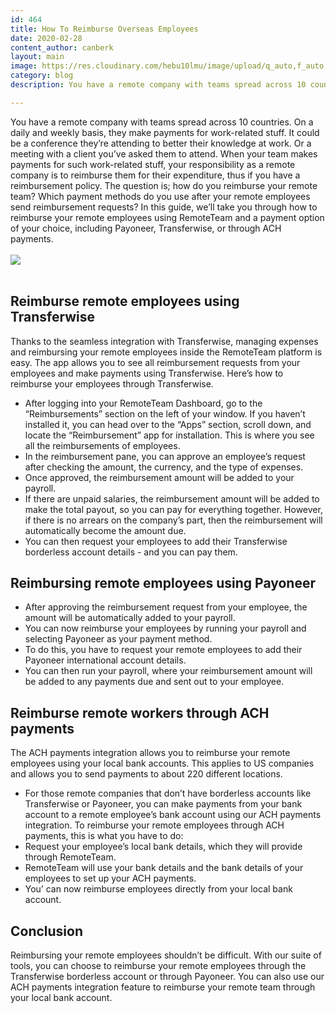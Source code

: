 ```yaml
---
id: 464
title: How To Reimburse Overseas Employees
date: 2020-02-28
content_author: canberk
layout: main
image: https://res.cloudinary.com/hebu10lmu/image/upload/q_auto,f_auto,w_600/v1581949255/54.80.5.68/reimbursement-request-cfaf1c83c428d6eddbe25a4c10a8199b586f76903e4edd27be83c66a8404da93_ocvyyz.jpg
category: blog
description: You have a remote company with teams spread across 10 countries. On a daily and weekly basis, they make payments for work-related stuff. 

---
```


You have a remote company with teams spread across 10 countries. On a daily and weekly basis, they make payments for work-related stuff. It could be a conference they’re attending to better their knowledge at work. Or a meeting with a client you’ve asked them to attend. When your team makes payments for such work-related stuff, your responsibility as a remote company is to reimburse them for their expenditure, thus if you have a reimbursement policy. The question is; how do you reimburse your remote team? Which payment methods do you use after your remote employees send reimbursement requests? In this guide, we’ll take you through how to reimburse your remote employees using RemoteTeam and a payment option of your choice, including Payoneer, Transferwise, or through ACH payments. 
<br/>
<br/>
![](https://res.cloudinary.com/hebu10lmu/image/upload/v1581949255/54.80.5.68/reimbursement-request-cfaf1c83c428d6eddbe25a4c10a8199b586f76903e4edd27be83c66a8404da93_ocvyyz.jpg)
<br/>
<br/>

Reimburse remote employees using Transferwise
---------------------------------------------

Thanks to the seamless integration with Transferwise, managing expenses and reimbursing your remote employees inside the RemoteTeam platform is easy. The app allows you to see all reimbursement requests from your employees and make payments using Transferwise. Here’s how to reimburse your employees through Transferwise.

*   After logging into your RemoteTeam Dashboard, go to the “Reimbursements” section on the left of your window. If you haven’t installed it, you can head over to the “Apps” section, scroll down, and locate the “Reimbursement” app for installation. This is where you see all the reimbursements of employees.
*   In the reimbursement pane, you can approve an employee’s request after checking the amount, the currency, and the type of expenses.
*   Once approved, the reimbursement amount will be added to your payroll.
*   If there are unpaid salaries, the reimbursement amount will be added to make the total payout, so you can pay for everything together. However, if there is no arrears on the company’s part, then the reimbursement will automatically become the amount due.
*   You can then request your employees to add their Transferwise borderless account details - and you can pay them.

Reimbursing remote employees using Payoneer
-------------------------------------------

*   After approving the reimbursement request from your employee, the amount will be automatically added to your payroll.
*   You can now reimburse your employees by running your payroll and selecting Payoneer as your payment method.
*   To do this, you have to request your remote employees to add their Payoneer international account details.
*   You can then run your payroll, where your reimbursement amount will be added to any payments due and sent out to your employee.

Reimburse remote workers through ACH payments
---------------------------------------------

The ACH payments integration allows you to reimburse your remote employees using your local bank accounts. This applies to US companies and allows you to send payments to about 220 different locations.

*   For those remote companies that don’t have borderless accounts like Transferwise or Payoneer, you can make payments from your bank account to a remote employee’s bank account using our ACH payments integration. To reimburse your remote employees through ACH payments, this is what you have to do:
*   Request your employee’s local bank details, which they will provide through RemoteTeam.
*   RemoteTeam will use your bank details and the bank details of your employees to set up your ACH payments.
*   You’ can now reimburse employees directly from your local bank account.

Conclusion
----------

Reimbursing your remote employees shouldn’t be difficult. With our suite of tools, you can choose to reimburse your remote employees through the Transferwise borderless account or through Payoneer. You can also use our ACH payments integration feature to reimburse your remote team through your local bank account.